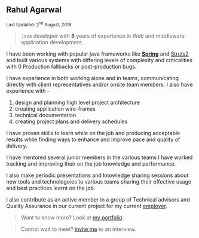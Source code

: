 ## Rahul Agarwal
<sub>Last Updated: 2<sup>nd</sup> August, 2018</sub>

>`Java` developer with **8** years of experience in Web and middleware application development.

I have been working with popular java frameworks like **[Spring](https://spring.io/)** and [Struts2](https://struts.apache.org/) and built various systems with differing levels of complexity and criticalities with 0 Production fallbacks or post-production bugs.

I have experience in both working alone and in teams, communicating directly with client representatives and/or onsite team members. I also have experience with -
1. design and planning high level project architecture
2. creating application wire-frames
3. technical documentation
4. creating project plans and delivery schedules

I have proven skills to learn while on the job and producing acceptable results while finding ways to enhance and improve pace and quality of delivery.

I have mentored several junior members in the various teams I have worked tracking and improving their on the job knowledge and performance.

I also make periodic presentations and knowledge sharing sessions about new tools and technologoies to various teams sharing their effective usage and best practices learnt on the job.

I also contribute as an active member in a group of Technical advisors and Quality Assurance in our current project for my current [employer](https://www.cognizant.com/india).

> Want to know more? Look at [my portfolio](https://agrahul89.github.io/).

> Cannot wait to meet? [invite me](https://agrahul89.github.io/#contactme) to an interview.
